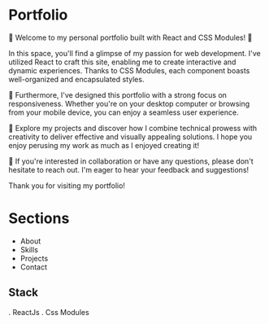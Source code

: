 # Portfolio

🚀 Welcome to my personal portfolio built with React and CSS Modules! 🌟

In this space, you'll find a glimpse of my passion for web development. I've utilized React to craft this site, enabling me to create interactive and dynamic experiences. Thanks to CSS Modules, each component boasts well-organized and encapsulated styles.

📱 Furthermore, I've designed this portfolio with a strong focus on responsiveness. Whether you're on your desktop computer or browsing from your mobile device, you can enjoy a seamless user experience.

💼 Explore my projects and discover how I combine technical prowess with creativity to deliver effective and visually appealing solutions. I hope you enjoy perusing my work as much as I enjoyed creating it!

📧 If you're interested in collaboration or have any questions, please don't hesitate to reach out. I'm eager to hear your feedback and suggestions!

Thank you for visiting my portfolio!


# Sections
- About
- Skills
- Projects
- Contact

## Stack
. ReactJs
. Css Modules


